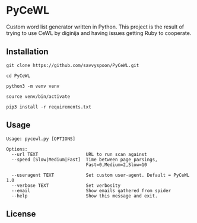 # PyCeWL

Custom word list generator written in Python.  This project is the result of trying 
to use CeWL by diginija and having issues getting Ruby to cooperate. 

## Installation
```
git clone https://github.com/savvyspoon/PyCeWL.git

cd PyCeWL

python3 -m venv venv

source venv/bin/activate

pip3 install -r requirements.txt

```

## Usage
```
Usage: pycewl.py [OPTIONS]

Options:
  --url TEXT                  URL to run scan against
  --speed [Slow|Medium|Fast]  Time between page parsings,
                              Fast=0,Medium=2,Slow=10

  --useragent TEXT            Set custom user-agent. Default = PyCeWL 1.0
  --verbose TEXT              Set verbosity
  --email                     Show emails gathered from spider
  --help                      Show this message and exit.
```


## License